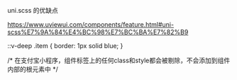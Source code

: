uni.scss 的优缺点

https://www.uviewui.com/components/feature.html#uni-scss%E7%9A%84%E4%BC%98%E7%BC%BA%E7%82%B9

::v-deep .item {
border: 1px solid blue;
}

/* 在支付宝小程序，组件标签上的任何class和style都会被剔除，不会添加到组件内部的根元素中 */